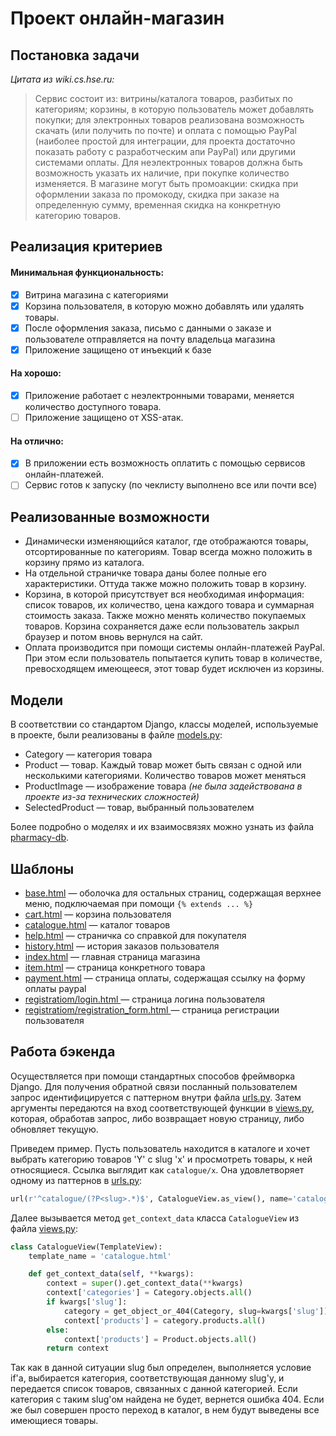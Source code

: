 # Проект онлайн-магазин

## Постановка задачи

*Цитата из wiki.cs.hse.ru:*

> Сервис состоит из: витрины/каталога товаров, разбитых по категориям; корзины, в которую пользователь может добавлять покупки; для электронных товаров реализована возможность скачать (или получить по почте) и оплата с помощью PayPal (наиболее простой для интеграции, для проекта достаточно показать работу с разработческим апи PayPal) или другими системами оплаты. Для неэлектронных товаров должна быть возможность указать их наличие, при покупке количество изменяется. В магазине могут быть промоакции: скидка при оформлении заказа по промокоду, скидка при заказе на определенную сумму, временная скидка на конкретную категорию товаров.

## Реализация критериев

#### Минимальная функциональность:

- [x] Витрина магазина с категориями
- [x] Корзина пользователя, в которую можно добавлять или удалять товары.
- [x] После оформления заказа, письмо с данными о заказе и пользователе отправляется на почту владельца магазина
- [x] Приложение защищено от инъекций к базе

#### На хорошо: 

- [x] Приложение работает с неэлектронными товарами, меняется количество доступного товара.
- [ ] Приложение защищено от XSS-атак.	

#### На отлично:

- [x] В приложении есть возможность оплатить с помощью сервисов онлайн-платежей.
- [ ] Сервис готов к запуску (по чеклисту выполнено все или почти все)

## Реализованные возможности

- Динамически изменяющийся каталог, где отображаются товары, отсортированные по категориям. Товар всегда можно положить в корзину прямо из каталога.
- На отдельной страничке товара даны более полные его характеристики. Оттуда также можно положить товар в корзину.
- Корзина,  в которой присутствует вся необходимая информация: список товаров, их количество, цена каждого товара и суммарная стоимость заказа. Также можно менять количество покупаемых товаров. Корзина сохраняется даже если пользователь закрыл браузер и потом вновь вернулся на сайт.
- Оплата производится при помощи системы онлайн-платежей PayPal. При этом если пользователь попытается купить товар в количестве, превосходящем имеющееся, этот товар будет исключен из корзины.

## Модели

В соответствии со стандартом Django, классы моделей, используемые в проекте, были реализованы в файле [models.py](./products/models.py):

- Category — категория товара
- Product — товар. Каждый товар может быть связан с одной или несколькими категориями. Количество товаров может меняться
- ProductImage — изображение товара *(не была задействована в проекте из-за технических сложностей)*
- SelectedProduct — товар, выбранный пользователем

Более подробно о моделях и их взаимосвязях можно узнать из файла [pharmacy-db](./schemes/pharmacy-db.png).

## Шаблоны

- [base.html](./products/templates/base.html) — оболочка для остальных страниц, содержащая верхнее меню, подключаемая при помощи `{% extends ... %}`
- [cart.html](./products/templates/cart.html) — корзина пользователя
- [catalogue.html](./products/templates/catalogue.html) — каталог товаров
- [help.html](./products/templates/help.html) — страничка со справкой для покупателя
- [history.html](./products/templates/history.html)  — история заказов пользователя
- [index.html](./products/templates/index.html)   — главная страница магазина
- [item.html](./products/templates/item.html)   — страница конкретного товара
- [payment.html](./products/templates/payment.html)  — страница оплаты, содержащая ссылку на форму оплаты paypal
- [registratiom/login.html ](./products/templates/registratiom/login.html )  — страница логина пользователя
- [registratiom/registration_form.html ](./products/templates/registration_form.html )  — страница регистрации пользователя

## Работа бэкенда

Осуществляется при помощи стандартных способов фреймворка Django. Для получения обратной связи посланный пользователем запрос идентифицируется с паттерном внутри файла [urls.py](./pharmacy/urls.py). Затем аргументы передаются на вход соответствующей функции в [views.py](./products/views.py), которая, обработав запрос, либо возвращает новую страницу, либо обновляет текущую.

Приведем пример. Пусть пользователь находится в каталоге и хочет выбрать категорию товаров 'Y' с slug 'x' и просмотреть товары, к ней относящиеся. Ссылка выглядит как `catalogue/x`.  Она удовлетворяет одному из паттернов в [urls.py](./pharmacy/urls.py):

```python
url(r'^catalogue/(?P<slug>.*)$', CatalogueView.as_view(), name='catalogue')
```

Далее вызывается метод `get_context_data` класса `CatalogueView` из файла [views.py](./products/views.py):

```python
class CatalogueView(TemplateView):
    template_name = 'catalogue.html'

    def get_context_data(self, **kwargs):
        context = super().get_context_data(**kwargs)
        context['categories'] = Category.objects.all()
        if kwargs['slug']:
            category = get_object_or_404(Category, slug=kwargs['slug'])
            context['products'] = category.products.all()
        else:
            context['products'] = Product.objects.all()
        return context
```

Так как в данной ситуации slug был определен, выполняется условие if'а, выбирается категория, соответствующая данному slug'у, и передается список товаров, связанных с данной категорией. Если категория с таким slug'ом найдена не будет, вернется ошибка 404. Если же был совершен просто переход в каталог, в нем будут выведены все имеющиеся товары.